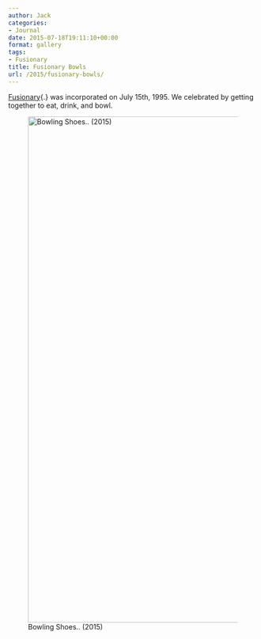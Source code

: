 ```yaml
---
author: Jack
categories:
- Journal
date: 2015-07-18T19:11:10+00:00
format: gallery
tags:
- Fusionary
title: Fusionary Bowls
url: /2015/fusionary-bowls/
---
```


[Fusionary][1]{.} was incorporated on July 15th, 1995. We celebrated by getting together to eat, drink, and bowl.

<div id='gallery-3' class='gallery galleryid-4740 gallery-columns-3 gallery-size-large'>
  <figure class='gallery-item'> 
  
  <div class='gallery-icon portrait'>
    <a href='/img/2015/07/20150717_FXT11257_Fusionary-20th-Bowling-Party.jpg'><img width="683" height="1024" src="/img/2015/07/20150717_FXT11257_Fusionary-20th-Bowling-Party-683x1024.jpg" class="attachment-large size-large" alt="Bowling Shoes.. (2015)" aria-describedby="gallery-3-4745" srcset="/img/2015/07/20150717_FXT11257_Fusionary-20th-Bowling-Party-683x1024.jpg 683w, /img/2015/07/20150717_FXT11257_Fusionary-20th-Bowling-Party-200x300.jpg 200w, /img/2015/07/20150717_FXT11257_Fusionary-20th-Bowling-Party-768x1152.jpg 768w, /img/2015/07/20150717_FXT11257_Fusionary-20th-Bowling-Party-1200x1800.jpg 1200w, /img/2015/07/20150717_FXT11257_Fusionary-20th-Bowling-Party.jpg 1365w" sizes="(max-width: 683px) 100vw, 683px" /></a>
  </div><figcaption class='wp-caption-text gallery-caption' id='gallery-3-4745'> Bowling Shoes.. (2015) </figcaption></figure>
</div>

 [1]: http://fusionary.com